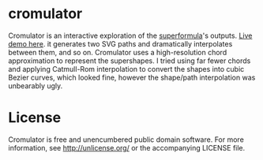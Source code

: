 # cromulator

Cromulator is an interactive exploration of the
[superformula](https://www.wikiwand.com/en/Superformula)'s outputs. [Live
demo here](https://moea.github.io/cromulator/). it generates two SVG paths and
dramatically interpolates between them, and so on. Cromulator uses a high-resolution chord approximation to
represent the supershapes. I tried using far fewer chords and applying Catmull-Rom
interpolation to convert the shapes into cubic Bezier curves, which looked fine,
however the shape/path interpolation was unbearably ugly.

# License
Cromulator is free and unencumbered public domain software. For more information, see http://unlicense.org/ or the accompanying LICENSE file.
